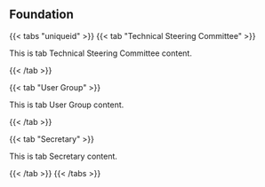 
## Foundation

{{< tabs "uniqueid" >}}
{{< tab "Technical Steering Committee" >}}


This is tab Technical Steering Committee content.


{{< /tab >}}

{{< tab "User Group" >}}



This is tab User Group content.


{{< /tab >}}

{{< tab "Secretary" >}}



This is tab Secretary content.


{{< /tab >}}
{{< /tabs >}}
